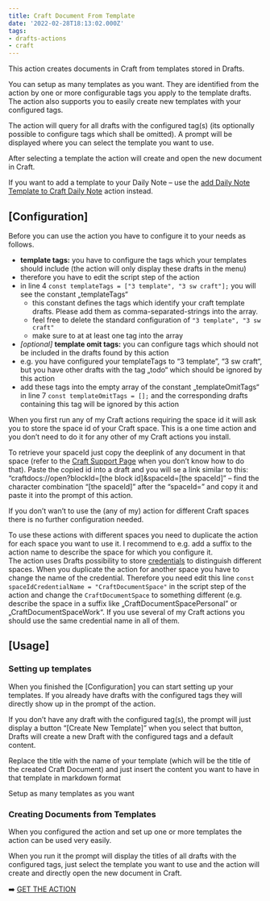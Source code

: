 ```yaml
---
title: Craft Document From Template
date: '2022-02-28T18:13:02.000Z'
tags:
- drafts-actions
- craft
---
```

This action creates documents in Craft from templates stored in Drafts.

You can setup as many templates as you want. They are identified from the action by one or more configurable tags you apply to the template drafts. The action also supports you to easily create new templates with your configured tags.

The action will query for all drafts with the configured tag(s) (its optionally possible to configure tags which shall be omitted). A prompt will be displayed where you can select the template you want to use.

After selecting a template the action will create and open the new document in Craft.

If you want to add a template to your Daily Note – use the [add Daily Note Template to Craft Daily Note](https://flohgro.com/web/drafts-actions/add-daily-note-template-to-craft-daily-note/) action instead.

## \[Configuration\]

Before you can use the action you have to configure it to your needs as follows.

- **template tags:** you have to configure the tags which your templates should include (the action will only display these drafts in the menu)
- therefore you have to edit the script step of the action
- in line 4 `const templateTags = ["3 template", "3 sw craft"];` you will see the constant „templateTags“
    - this constant defines the tags which identify your craft template drafts. Please add them as comma-separated-strings into the array.
    - feel free to delete the standard configuration of `"3 template", "3 sw craft"`
    - make sure to at at least one tag into the array
- _\[optional\]_ **template omit tags:** you can configure tags which should not be included in the drafts found by this action
- e.g. you have configured your templateTags to “3 template”, “3 sw craft“, but you have other drafts with the tag „todo“ which should be ignored by this action
- add these tags into the empty array of the constant „templateOmitTags“ in line 7 `const templateOmitTags = [];` and the corresponding drafts containing this tag will be ignored by this action

When you first run any of my Craft actions requiring the space id it will ask you to store the space id of your Craft space. This is a one time action and you don’t need to do it for any other of my Craft actions you install.

To retrieve your spaceId just copy the deeplink of any document in that space (refer to the [Craft Support Page](https://support.craft.do/hc/en-us/articles/360020043878-How-to-link-into-a-specific-place-in-Craft-with-a-Deeplink) when you don’t know how to do that). Paste the copied id into a draft and you will se a link similar to this: “craftdocs://open?blockId=\[the block id\]&spaceId=\[the spaceId\]” – find the character combination “\[the spaceId\]” after the “spaceId=” and copy it and paste it into the prompt of this action.

If you don’t wan’t to use the (any of my) action for different Craft spaces there is no further configuration needed.

To use these actions with different spaces you need to duplicate the action for each space you want to use it. I recommend to e.g. add a suffix to the action name to describe the space for which you configure it.  
The action uses Drafts possibility to store [credentials](https://docs.getdrafts.com/docs/settings/credentials) to distinguish different spaces. When you duplicate the action for another space you have to change the name of the credential. Therefore you need edit this line `const spaceIdCredentialName = "CraftDocumentSpace"` in the script step of the action and change the `CraftDocumentSpace` to something different (e.g. describe the space in a suffix like „CraftDocumentSpacePersonal” or „CraftDocumentSpaceWork“. If you use several of my Craft actions you should use the same credential name in all of them.

## \[Usage\]

### Setting up templates

When you finished the \[Configuration\] you can start setting up your templates. If you already have drafts with the configured tags they will directly show up in the prompt of the action.

If you don’t have any draft with the configured tag(s), the prompt will just display a button “\[Create New Template\]” when you select that button, Drafts will create a new Draft with the configured tags and a default content.

Replace the title with the name of your template (which will be the title of the created Craft Document) and just insert the content you want to have in that template in markdown format

Setup as many templates as you want

### Creating Documents from Templates

When you configured the action and set up one or more templates the action can be used very easily.

When you run it the prompt will display the titles of all drafts with the configured tags, just select the template you want to use and the action will create and directly open the new document in Craft.

➡️ [GET THE ACTION](https://directory.getdrafts.com/a/1re)